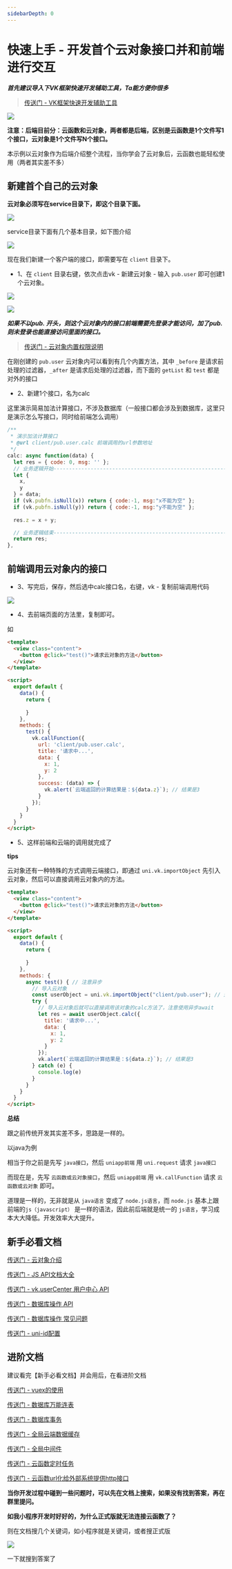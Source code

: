 ```yaml
---
sidebarDepth: 0
---
```


# 快速上手 - 开发首个云对象接口并和前端进行交互

___首先建议导入下VK框架快速开发辅助工具，Ta能方便你很多___

> [传送门 - VK框架快速开发辅助工具](https://ext.dcloud.net.cn/plugin?id=6663)

![](https://vkceyugu.cdn.bspapp.com/VKCEYUGU-cf0c5e69-620c-4f3c-84ab-f4619262939f/39e8a615-c43c-421f-b848-b241970638ea.png)

**注意：后端目前分：云函数和云对象，两者都是后端，区别是云函数是1个文件写1个接口，云对象是1个文件写N个接口。**

本示例以云对象作为后端介绍整个流程，当你学会了云对象后，云函数也能轻松使用（两者其实差不多）


## 新建首个自己的云对象

**云对象必须写在service目录下，即这个目录下面。**

![](https://vkceyugu.cdn.bspapp.com/VKCEYUGU-cf0c5e69-620c-4f3c-84ab-f4619262939f/e0135e14-8057-4ce8-9e51-7268aa237ce4.png)

service目录下面有几个基本目录，如下图介绍

![](https://vkceyugu.cdn.bspapp.com/VKCEYUGU-cf0c5e69-620c-4f3c-84ab-f4619262939f/862a6d33-d2b9-4bbb-ae2c-c82a13f27e9d.png)

现在我们新建一个客户端的接口，即需要写在 `client` 目录下。

* 1、在 `client` 目录右键，依次点击vk - 新建云对象 - 输入 `pub.user` 即可创建1个云对象。

![](https://vkceyugu.cdn.bspapp.com/VKCEYUGU-cf0c5e69-620c-4f3c-84ab-f4619262939f/dda3de07-9b70-405a-87c2-f0c48bd5798a.png)

![](https://vkceyugu.cdn.bspapp.com/VKCEYUGU-cf0c5e69-620c-4f3c-84ab-f4619262939f/3ce96cb2-d462-4fb6-8d88-b921e99b3371.png)

___如果不以pub. 开头，则这个云对象内的接口前端需要先登录才能访问，加了pub. 则未登录也能直接访问里面的接口。___

> [传送门 - 云对象内置权限说明](https://vkdoc.fsq.pub/client/uniCloud/cloudfunctions/cloudObject.html#%E5%86%85%E7%BD%AE%E6%9D%83%E9%99%90)

在刚创建的 `pub.user` 云对象内可以看到有几个内置方法，其中 `_before` 是请求前处理的过滤器，`_after` 是请求后处理的过滤器，而下面的 `getList` 和 `test` 都是对外的接口

* 2、新建1个接口，名为calc

这里演示简易加法计算接口，不涉及数据库（一般接口都会涉及到数据库，这里只是演示怎么写接口，同时给前端怎么调用）

```js
/**
 * 演示加法计算接口
 * @url client/pub.user.calc 前端调用的url参数地址
 */
calc: async function(data) {
  let res = { code: 0, msg: '' };
  // 业务逻辑开始-----------------------------------------------------------
  let {
    x,
    y
  } = data;
  if (vk.pubfn.isNull(x)) return { code:-1, msg:"x不能为空" };
  if (vk.pubfn.isNull(y)) return { code:-1, msg:"y不能为空" };
  
  res.z = x + y;

  // 业务逻辑结束-----------------------------------------------------------
  return res;
},
```

## 前端调用云对象内的接口

* 3、写完后，保存，然后选中calc接口名，右键，vk - 复制前端调用代码

![](https://vkceyugu.cdn.bspapp.com/VKCEYUGU-cf0c5e69-620c-4f3c-84ab-f4619262939f/5e1b9a53-7969-4059-a795-8d47fe66c65a.png)


* 4、去前端页面的方法里，复制即可。

如

```html
<template>
  <view class="content">
    <button @click="test()">请求云对象的方法</button>
  </view>
</template>

<script>
  export default {
    data() {
      return {
        
      }
    },
    methods: {
      test() { 
        vk.callFunction({
          url: 'client/pub.user.calc',
          title: '请求中...',
          data: {
            x: 1,
            y: 2
          },
          success: (data) => {
            vk.alert(`云端返回的计算结果是：${data.z}`); // 结果是3
          }
        });
      }
    }
  }
</script>
```
* 5、这样前端和云端的调用就完成了

**tips**

云对象还有一种特殊的方式调用云端接口，即通过 `uni.vk.importObject` 先引入云对象，然后可以直接调用云对象内的方法。

```html
<template>
  <view class="content">
    <button @click="test()">请求云对象的方法</button>
  </view>
</template>

<script>
  export default {
    data() {
      return {
        
      }
    },
    methods: {
      async test() { // 注意异步
        // 导入云对象
        const userObject = uni.vk.importObject("client/pub.user"); // 这段代码可以写在外层顶部，也可以直接写在对应函数内部。
        try {
          // 导入云对象后就可以直接调用该对象的calc方法了，注意使用异步await
          let res = await userObject.calc({
            title: '请求中...',
            data: {
              x: 1,
              y: 2
            }
          });
          vk.alert(`云端返回的计算结果是：${data.z}`); // 结果是3
        } catch (e) {
          console.log(e)
        }
      }
    }
  }
</script>
```


**总结**

跟之前传统开发其实差不多，思路是一样的。

以java为例

相当于你之前是先写 `java接口`，然后 `uniapp前端` 用 `uni.request` 请求 `java接口`

而现在是，先写 `云函数或云对象接口`，然后 `uniapp前端` 用 `vk.callFunction` 请求 `云函数或云对象` 即可。

道理是一样的，无非就是从 `java语言` 变成了 `node.js语言`，而 `node.js` 基本上跟前端的`js（javascript）` 是一样的语法，因此前后端就是统一的 `js语言`，学习成本大大降低。开发效率大大提升。

## 新手必看文档

[传送门 - 云对象介绍](https://vkdoc.fsq.pub/client/uniCloud/cloudfunctions/cloudObject.html)

[传送门 - JS API文档大全](https://vkdoc.fsq.pub/client/jsapi.html)

[传送门 - vk.userCenter 用户中心 API](https://vkdoc.fsq.pub/client/vk.userCenter.html)

[传送门 - 数据库操作 API](https://vkdoc.fsq.pub/client/uniCloud/db/api.html)

[传送门 - 数据库操作 常见问题](https://vkdoc.fsq.pub/client/uniCloud/db/question.html)

[传送门 - uni-id配置](https://vkdoc.fsq.pub/client/uniCloud/config/uni-id.html)

## 进阶文档

建议看完【新手必看文档】并会用后，在看进阶文档

[传送门 - vuex的使用](https://vkdoc.fsq.pub/client/pages/vuex.html)

[传送门 - 数据库万能连表](https://vkdoc.fsq.pub/client/uniCloud/db/selects.html)

[传送门 - 数据库事务](https://vkdoc.fsq.pub/client/uniCloud/db/transaction.html)

[传送门 - 全局云端数据缓存](https://vkdoc.fsq.pub/client/uniCloud/cache/cache.html)

[传送门 - 全局中间件](https://vkdoc.fsq.pub/client/uniCloud/middleware/filter.html)

[传送门 - 云函数定时任务](https://vkdoc.fsq.pub/client/uniCloud/cloudfunctions/timer.html)

[传送门 - 云函数url化给外部系统提供http接口](https://vkdoc.fsq.pub/client/question/q2.html)

**当你开发过程中碰到一些问题时，可以先在文档上搜索，如果没有找到答案，再在群里提问。**

**如我小程序开发时好好的，为什么正式版就无法连接云函数了？**

则在文档搜几个关键词，如小程序就是关键词，或者搜正式版

![](https://vkceyugu.cdn.bspapp.com/VKCEYUGU-cf0c5e69-620c-4f3c-84ab-f4619262939f/100c4e98-f0e3-49ca-a61a-7ca66a40ca6f.png)

一下就搜到答案了


